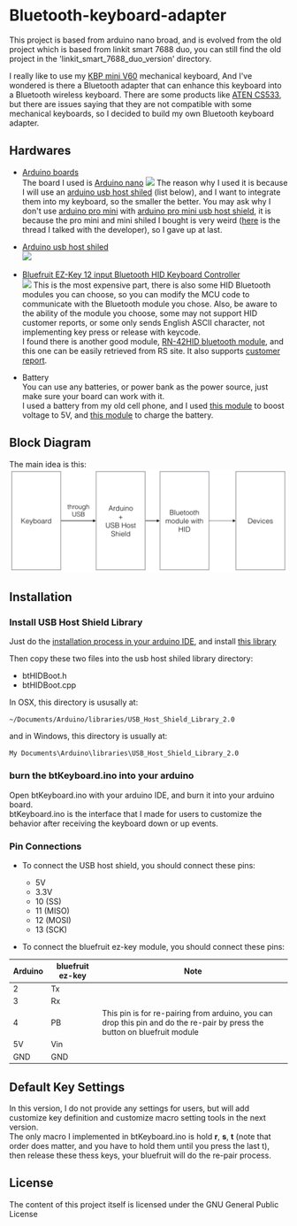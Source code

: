# Bluetooth-keyboard-adapter
This project is based from arduino nano broad, and is evolved from the old project which is based from linkit smart 7688 duo, you can still find the old project in the 'linkit\_smart\_7688\_duo\_version' directory.

I really like to use my [KBP mini V60](https://www.facebook.com/media/set/?set=a.870489189643222.1073741835.316701428355337&type=3) mechanical keyboard, And I've wondered is there a Bluetooth adapter that can enhance this keyboard into a Bluetooth wireless keyboard. There are some products like [ATEN CS533](http://www.aten.com.tw/products/手持式裝置週邊與USB/TapUSB轉Bluetooth鍵盤滑鼠切換器/~CS533.html#.Vujzw8eLTcY), but there are issues saying that they are not compatible with some mechanical keyboards, so I decided to build my own Bluetooth keyboard adapter.

## Hardwares
* [Arduino boards](https://www.arduino.cc/)  
The board I used is [Arduino nano](https://www.arduino.cc/en/Main/ArduinoBoardNano)
![](https://www.arduino.cc/en/uploads/Main/ArduinoNanoFront_3_lg.jpg)
The reason why I used it is because I will use an [arduino usb host shiled]() (list below), and I want to integrate them into my keyboard, so the smaller the better. You may ask why I don't use [arduino pro mini](https://www.arduino.cc/en/Main/ArduinoBoardProMini) with [arduino pro mini usb host shield](https://www.circuitsathome.com/products-page/arduino-shields/usb-host-shield-for-arduino-pro-mini), it is because the pro mini and mini shiled I bought is very weird ([here](https://github.com/felis/USB_Host_Shield_2.0/issues/239) is the thread I talked with the developer), so I gave up at last.

* [Arduino usb host shiled](https://www.circuitsathome.com/products-page/arduino-shields)  
![](https://camo.githubusercontent.com/705fb76e24f666e97bab97272c7f7f8f28a641f7/687474703a2f2f73686f702e746b6a656c656374726f6e6963732e646b2f696d616765732f5553425f486f73745f536869656c64312e6a7067)

* [Bluefruit EZ-Key 12 input Bluetooth HID Keyboard Controller](https://www.adafruit.com/products/1535)  
![](https://cdn-shop.adafruit.com/970x728/1535-00.jpg)
This is the most expensive part, there is also some HID Bluetooth modules you can choose, so you can modify the MCU code to communicate with the Bluetooth module you chose. Also, be aware to the ability of the module you choose, some may not support HID customer reports, or some only sends English ASCII character, not implementing key press or release with keycode.  
	I found there is another good module, [RN-42HID bluetooth module](http://twcn.rs-online.com/web/p/bluetooth-modules/8417484/), and this one can be easily retrieved from RS site. It also supports [customer report](http://cdn.sparkfun.com/datasheets/Wireless/Bluetooth/RN-HID-User-Guide-v1.0r.pdf).
	
* Battery  
You can use any batteries, or power bank as the power source, just make sure your board can work with it.  
I used a battery from my old cell phone, and I used [this module](http://www.icshop.com.tw/product_info.php/products_id/18032) to boost voltage to 5V, and [this module](http://www.icshop.com.tw/product_info.php/products_id/11427) to charge the battery.

## Block Diagram
The main idea is this:
![](readme_img/main_idea.png)

## Installation
### Install USB Host Shield Library
Just do the [installation process in your arduino IDE](https://www.arduino.cc/en/Guide/Libraries), and install [this library](https://github.com/felis/USB_Host_Shield_2.0)  

Then copy these two files into the usb host shiled library directory:

* btHIDBoot.h
* btHIDBoot.cpp

In OSX, this directory is ususally at:

    ~/Documents/Arduino/libraries/USB_Host_Shield_Library_2.0
    
and in Windows, this directory is usually at:

    My Documents\Arduino\libraries\USB_Host_Shield_Library_2.0
    
### burn the btKeyboard.ino into your arduino
Open btKeyboard.ino with your arduino IDE, and burn it into your arduino board.  
btKeyboard.ino is the interface that I made for users to customize the behavior after receiving the keyboard down or up events.

### Pin Connections

* To connect the USB host shield, you should connect these pins:
	* 5V
	* 3.3V
	* 10 (SS)
	* 11 (MISO)
	* 12 (MOSI)
	* 13 (SCK)

* To connect the bluefruit ez-key module, you should connect these pins:

| Arduino | bluefruit ez-key | Note |
|---------|------------------|------|
| 2       | Tx               |      |
| 3       | Rx               |      |
| 4       | PB               | This pin is for re-pairing from arduino, you can drop this pin and do the re-pair by press the button on bluefruit module|
| 5V      | Vin              |      |
| GND     | GND              |      |

## Default Key Settings
In this version, I do not provide any settings for users, but will add customize key definition and customize macro setting tools in the next version.  
The only macro I implemented in btKeyboard.ino is hold **r**, **s**, **t** (note that order does matter, and you have to hold them until you press the last t), then release these thess keys, your bluefruit will do the re-pair process.

## License
The content of this project itself is licensed under the GNU General Public License